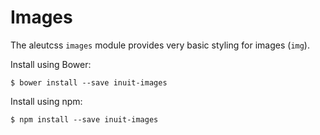 # Images

The aleutcss `images` module provides very basic styling for images (`img`).

Install using Bower:

    $ bower install --save inuit-images

Install using npm:

    $ npm install --save inuit-images
